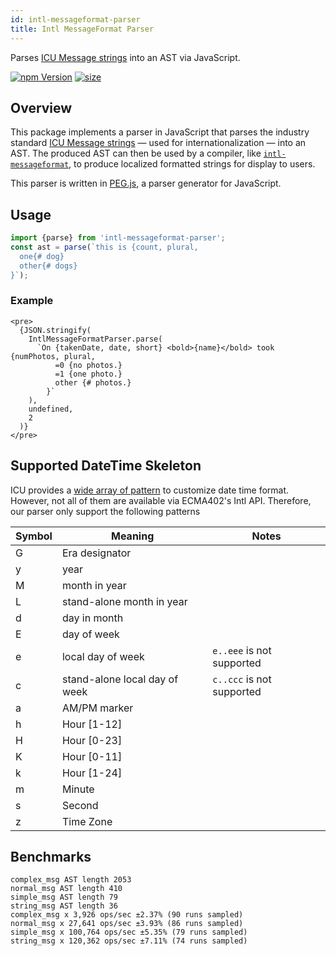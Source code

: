 ```yaml
---
id: intl-messageformat-parser
title: Intl MessageFormat Parser
---
```


Parses [ICU Message strings](https://unicode-org.github.io/icu/userguide/format_parse/messages) into an AST via JavaScript.

[![npm Version](https://badgen.net/npm/v/intl-messageformat-parser)](https://www.npmjs.com/package/intl-messageformat-parser) [![size](https://badgen.net/bundlephobia/minzip/intl-messageformat-parser)](https://bundlephobia.com/result?p=intl-messageformat-parser)

## Overview

This package implements a parser in JavaScript that parses the industry standard [ICU Message strings](https://unicode-org.github.io/icu/userguide/format_parse/messages) — used for internationalization — into an AST. The produced AST can then be used by a compiler, like [`intl-messageformat`](./intl-messageformat.md), to produce localized formatted strings for display to users.

This parser is written in [PEG.js](https://pegjs.org/), a parser generator for JavaScript.

## Usage

```ts
import {parse} from 'intl-messageformat-parser';
const ast = parse(`this is {count, plural, 
  one{# dog} 
  other{# dogs}
}`);
```

### Example

```tsx live
<pre>
  {JSON.stringify(
    IntlMessageFormatParser.parse(
      `On {takenDate, date, short} <bold>{name}</bold> took {numPhotos, plural,
          =0 {no photos.}
          =1 {one photo.}
          other {# photos.}
        }`
    ),
    undefined,
    2
  )}
</pre>
```

## Supported DateTime Skeleton

ICU provides a [wide array of pattern](https://www.unicode.org/reports/tr35/tr35-dates.html#Date_Field_Symbol_Table) to customize date time format. However, not all of them are available via ECMA402's Intl API. Therefore, our parser only support the following patterns

| Symbol | Meaning                       | Notes                     |
| ------ | ----------------------------- | ------------------------- |
| G      | Era designator                |                           |
| y      | year                          |                           |
| M      | month in year                 |                           |
| L      | stand-alone month in year     |                           |
| d      | day in month                  |                           |
| E      | day of week                   |                           |
| e      | local day of week             | `e..eee` is not supported |
| c      | stand-alone local day of week | `c..ccc` is not supported |
| a      | AM/PM marker                  |                           |
| h      | Hour [1-12]                   |                           |
| H      | Hour [0-23]                   |                           |
| K      | Hour [0-11]                   |                           |
| k      | Hour [1-24]                   |                           |
| m      | Minute                        |                           |
| s      | Second                        |                           |
| z      | Time Zone                     |                           |

## Benchmarks

```
complex_msg AST length 2053
normal_msg AST length 410
simple_msg AST length 79
string_msg AST length 36
complex_msg x 3,926 ops/sec ±2.37% (90 runs sampled)
normal_msg x 27,641 ops/sec ±3.93% (86 runs sampled)
simple_msg x 100,764 ops/sec ±5.35% (79 runs sampled)
string_msg x 120,362 ops/sec ±7.11% (74 runs sampled)
```

